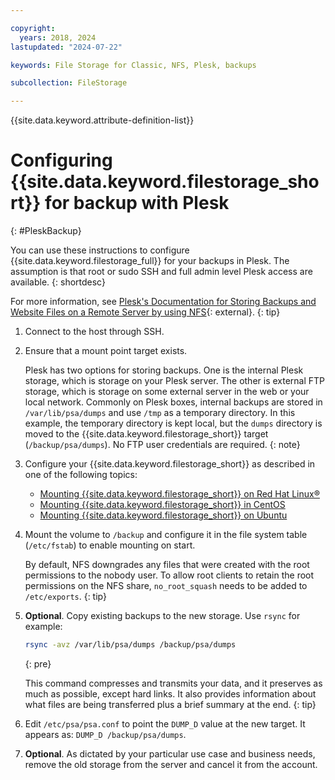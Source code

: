 ```yaml
---

copyright:
  years: 2018, 2024
lastupdated: "2024-07-22"

keywords: File Storage for Classic, NFS, Plesk, backups

subcollection: FileStorage

---
```

{{site.data.keyword.attribute-definition-list}}

# Configuring {{site.data.keyword.filestorage_short}} for backup with Plesk
{: #PleskBackup}

You can use these instructions to configure {{site.data.keyword.filestorage_full}} for your backups in Plesk. The assumption is that root or sudo SSH and full admin level Plesk access are available.
{: shortdesc}

For more information, see [Plesk's Documentation for Storing Backups and Website Files on a Remote Server by using NFS](https://docs.plesk.com/en-US/obsidian/administrator-guide/backing-up-and-restoration/plesk-for-linux-storing-backups-and-website-files-on-a-remote-server-using-nfs.80016/){: external}.
{: tip}

1. Connect to the host through SSH.
1. Ensure that a mount point target exists.

   Plesk has two options for storing backups. One is the internal Plesk storage, which is storage on your Plesk server. The other is external FTP storage, which is storage on some external server in the web or your local network. Commonly on Plesk boxes, internal backups are stored in `/var/lib/psa/dumps` and use `/tmp` as a temporary directory. In this example, the temporary directory is kept local, but the `dumps` directory is moved to the {{site.data.keyword.filestorage_short}} target (`/backup/psa/dumps`). No FTP user credentials are required.
   {: note}

1. Configure your {{site.data.keyword.filestorage_short}} as described in one of the following topics:
    - [Mounting {{site.data.keyword.filestorage_short}} on Red Hat Linux&reg;](/docs/FileStorage?topic=FileStorage-mountingLinux)
    - [Mounting {{site.data.keyword.filestorage_short}} in CentOS](/docs/FileStorage?topic=FileStorage-mountingCentOS)
    - [Mounting {{site.data.keyword.filestorage_short}} on Ubuntu](/docs/FileStorage?topic=FileStorage-mountingUbuntu)

1. Mount the volume to `/backup` and configure it in the file system table (`/etc/fstab`) to enable mounting on start.

   By default, NFS downgrades any files that were created with the root permissions to the nobody user. To allow root clients to retain the root permissions on the NFS share, `no_root_squash` needs to be added to `/etc/exports`.
   {: tip}

1. **Optional**. Copy existing backups to the new storage. Use `rsync` for example:
   ```sh
   rsync -avz /var/lib/psa/dumps /backup/psa/dumps
   ```
   {: pre}

   This command compresses and transmits your data, and it preserves as much as possible, except hard links. It also provides information about what files are being transferred plus a brief summary at the end.
   {: tip}

1. Edit `/etc/psa/psa.conf` to point the `DUMP_D` value at the new target. It appears as: `DUMP_D /backup/psa/dumps`.

1. **Optional**. As dictated by your particular use case and business needs, remove the old storage from the server and cancel it from the account.
